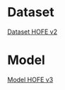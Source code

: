 # Dataset
[Dataset HOFE v2](https://drive.google.com/drive/folders/1T-nBvV6CIEa-yspz1jagudkqgWKsJ5uP?usp=sharing)

# Model
[Model HOFE v3](https://drive.google.com/drive/folders/1EZBFfoU-XsSg0LoSU4Hn_wH2WkXWEnYW?usp=sharing)
